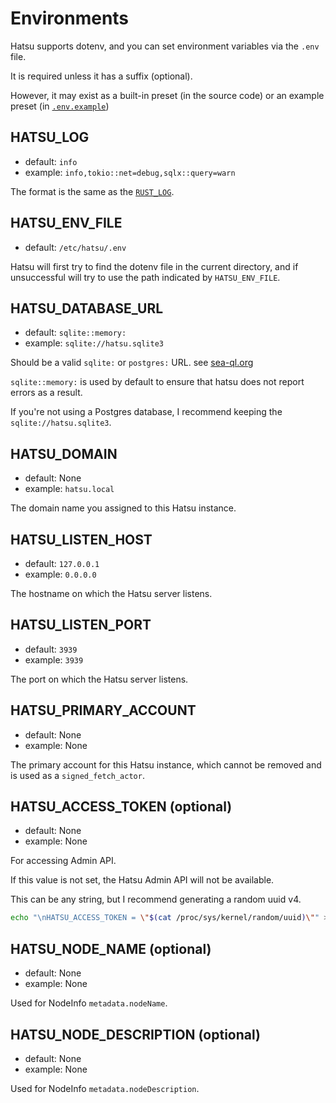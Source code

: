 # Environments

Hatsu supports dotenv, and you can set environment variables via the `.env` file.

It is required unless it has a suffix (optional).

However, it may exist as a built-in preset (in the source code) or an example preset (in [`.env.example`](https://github.com/importantimport/hatsu/blob/main/.env.example))

## HATSU_LOG

- default: `info`
- example: `info,tokio::net=debug,sqlx::query=warn`

The format is the same as the [`RUST_LOG`](https://docs.rs/tracing-subscriber/latest/tracing_subscriber/filter/struct.EnvFilter.html#example-syntax).

## HATSU_ENV_FILE

- default: `/etc/hatsu/.env`

Hatsu will first try to find the dotenv file in the current directory, and if unsuccessful will try to use the path indicated by `HATSU_ENV_FILE`.

## HATSU_DATABASE_URL

- default: `sqlite::memory:`
- example: `sqlite://hatsu.sqlite3`

Should be a valid `sqlite:` or `postgres:` URL. see [sea-ql.org](https://www.sea-ql.org/SeaORM/docs/install-and-config/connection/#connection-string)

`sqlite::memory:` is used by default to ensure that hatsu does not report errors as a result.

If you're not using a Postgres database, I recommend keeping the `sqlite://hatsu.sqlite3`.

## HATSU_DOMAIN

- default: None
- example: `hatsu.local`

The domain name you assigned to this Hatsu instance.

## HATSU_LISTEN_HOST

- default: `127.0.0.1`
- example: `0.0.0.0`

The hostname on which the Hatsu server listens.

## HATSU_LISTEN_PORT

- default: `3939`
- example: `3939`

The port on which the Hatsu server listens.

## HATSU_PRIMARY_ACCOUNT

- default: None
- example: None

The primary account for this Hatsu instance, which cannot be removed and is used as a `signed_fetch_actor`.

## HATSU_ACCESS_TOKEN (optional)

- default: None
- example: None

For accessing Admin API.

If this value is not set, the Hatsu Admin API will not be available.

This can be any string, but I recommend generating a random uuid v4.

```bash
echo "\nHATSU_ACCESS_TOKEN = \"$(cat /proc/sys/kernel/random/uuid)\"" >> .env
```

## HATSU_NODE_NAME (optional)

- default: None
- example: None

Used for NodeInfo `metadata.nodeName`.

## HATSU_NODE_DESCRIPTION (optional)

- default: None
- example: None

Used for NodeInfo `metadata.nodeDescription`.
